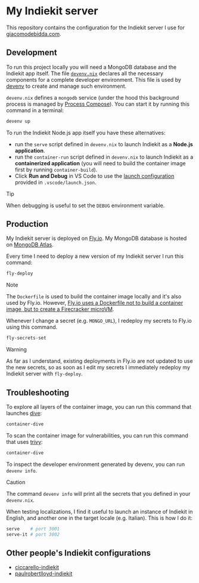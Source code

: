# My Indiekit server

This repository contains the configuration for the Indiekit server I use for [giacomodebidda.com](https://www.giacomodebidda.com/).

## Development

To run this project locally you will need a MongoDB database and the Indiekit app itself. The file [`devenv.nix`](./devenv.nix) declares all the necessary components for a complete developer environment. This file is used by [devenv](https://github.com/cachix/devenv) to create and manage such environment.

`devenv.nix` defines a `mongodb` service (under the hood this background process is managed by [Process Compose](https://github.com/F1bonacc1/process-compose)). You can start it by running this command in a terminal:

```sh
devenv up
```

To run the Indiekit Node.js app itself you have these alternatives:

- run the `serve` script defined in `devenv.nix` to launch Indiekit as a **Node.js application**.
- run the `container-run` script defined in `devenv.nix` to launch Indiekit as a **containerized application** (you will need to build the container image first by running `container-build`).
- Click **Run and Debug** in VS Code to use the [launch configuration](https://code.visualstudio.com/docs/editor/debugging#_launch-configurations) provided in `.vscode/launch.json`.

> [!TIP]
> When debugging is useful to set the `DEBUG` environment variable.

## Production

My Indiekit server is deployed on [Fly.io](https://fly.io/). My MongoDB database is hosted on [MongoDB Atlas](https://www.mongodb.com/products/platform/atlas-database).

Every time I need to deploy a new version of my Indiekit server I run this command:

```sh
fly-deploy
```

> [!NOTE]
> The `Dockerfile` is used to build the container image locally and it's also used by Fly.io. However, [Fly.io uses a Dockerfile not to build a container image, but to create a Firecracker microVM](https://fly.io/blog/docker-without-docker/).

Whenever I change a secret (e.g. `MONGO_URL`), I redeploy my secrets to Fly.io using this command.

```sh
fly-secrets-set
```

> [!WARNING]
> As far as I understand, existing deployments in Fly.io are not updated to use the new secrets, so as soon as I edit my secrets I immediately redeploy my Indiekit server with `fly-deploy`.

## Troubleshooting

To explore all layers of the container image, you can run this command that launches [dive](https://github.com/wagoodman/dive):

```sh
container-dive
```

To scan the container image for vulnerabilities, you can run this command that uses [trivy](https://github.com/aquasecurity/trivy):

```sh
container-dive
```

To inspect the developer environment generated by devenv, you can run `devenv info`.

> [!CAUTION]
> The command `devenv info` will print all the secrets that you defined in your `devenv.nix`.

When testing localizations, I find it useful to launch an instance of Indiekit in English, and another one in the target locale (e.g. Italian). This is how I do it:

```sh
serve    # port 3001
serve-it # port 3002
```

## Other people's Indiekit configurations

- [ciccarello-indiekit](https://github.com/aciccarello/ciccarello-indiekit/)
- [paulrobertlloyd-indiekit](https://github.com/paulrobertlloyd/paulrobertlloyd-indiekit)
